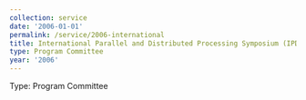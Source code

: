 ```yaml
---
collection: service
date: '2006-01-01'
permalink: /service/2006-international
title: International Parallel and Distributed Processing Symposium (IPDPS)
type: Program Committee
year: '2006'
---
```


Type: Program Committee
